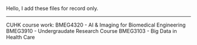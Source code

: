 Hello, I add these files for record only. 

---
CUHK course work:
BMEG4320 - AI & Imaging for Biomedical Engineering
BMEG3910 - Undergraudate Research Course
BMEG3103 - Big Data in Health Care
